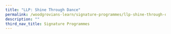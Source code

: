 ```yaml
---
title: "LLP: Shine Through Dance"
permalink: /woodgrovians-learn/signature-programmes/llp-shine-through-dance
description: ""
third_nav_title: Signature Programmes
---
```

